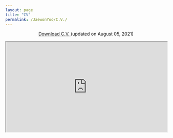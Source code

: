 ```yaml
---
layout: page
title: "CV"
permalink: /JaewonYoo/C.V./
---
```


<p align="center">
<a href="https://j1yoo.github.io/cv_jaewon.pdf" target="_blank"> Download C.V. </a> (updated on August 05, 2021)
</p>

<html>
  <style>
    .responsive {
      width: 100%;
      height: 0;
      padding-bottom: 56.25%;
      position: relative;
    }
    .responsive iframe {
      position: absolute;
      width: 100%;
      height: 100%;
    }
  </style>
  
  <p align="center">
    <div class="responsive">
     <iframe src="https://j1yoo.github.io/cv_jaewon.pdf" width="750" height="650"></iframe>
    </div>
  </p>
</html>
